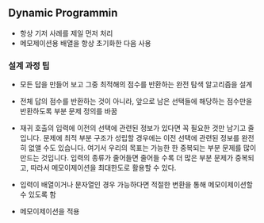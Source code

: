 Dynamic Programmin
--------------
* 항상 기저 사례를 제일 먼저 처리
* 메모제이션용 배열을 항상 초기화한 다음 사용

### 설계 과정 팁
* 모든 답을 만들어 보고 그중 최적해의 점수를 반환하는 완전 탐색 알고리즘을 설계
* 전체 답의 점수를 반환하는 것이 아니라, 앞으로 남은 선택들에 해당하는 점수만을 반환하도록 부분 문제 정의를 바꿈
* 재귀 호출의 입력에 이전의 선택에 관련된 정보가 있다면 꼭 필요한 것만 남기고 줄입니다. 문제에 최적 부분 구조가 성립할 경우에는
    이전 선택에 관련된 정보를 완전히 없앨 수도 있습니다. 여기서 우리의 목표는 가능한 한 중복되는 부분 문제를 많이 만드는 것입니다.
    입력의 종류가 줄어들면 줄어들 수록 더 많은 부분 문제가 중복되고, 따라서 메모이제이션을 최대한도로 활용할 수 있다.
  
* 입력이 배열이거나 문자열인 경우 가능하다면 적절한 변환을 통해 메모이제이션할 수 있도록 함
* 메모이제이션을 적용